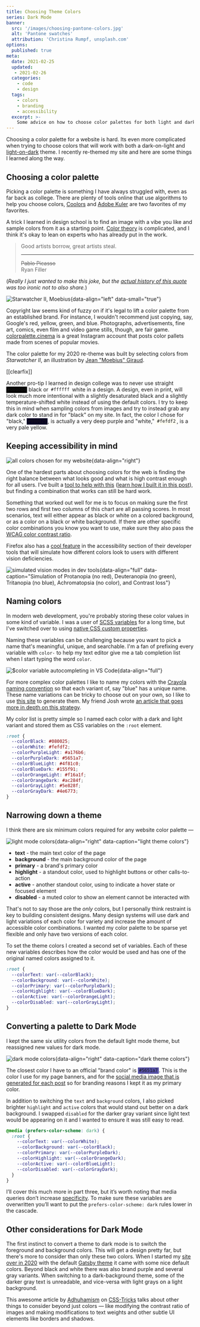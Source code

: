 ```yaml
---
title: Choosing Theme Colors
series: Dark Mode
banner:
  src: '/images/choosing-pantone-colors.jpg'
  alt: 'Pantone swatches'
  attribution: 'Christina Rumpf, unsplash.com'
options:
  published: true
meta:
  date: 2021-02-25
  updated: 
   - 2021-02-26
  categories:
    - code
    - design
  tags:
    - colors
    - branding
    - accessibility
  excerpt: >-
    Some advice on how to choose color palettes for both light and dark user themes.
---
```


<script>
  import ThemeExample from './_theme-example.svelte'
</script>

<style>
  code[data-color] {
    padding: .125em .25em;
    margin: -.125em 0;
  }

  code[data-color="#000000"] {
    background: #000000;
    color: var(--colorWhite);
  }

  code[data-color="#ffffff"] {
    background: #ffffff;
    color: var(--colorBlack);
  }

  code[data-color="#080025"] {
    background: #080025;
    color: var(--colorWhite);
  }

  code[data-color="#fefdf2"] {
    background: #fefdf2;
    color: var(--colorBlack);
  }

  code[data-color="#5651a7"] {
    background: #5651a7;
    color: var(--colorWhite);
  }

</style>

Choosing a color palette for a website is hard. Its even more complicated when trying to choose colors that will work with both a dark-on-light and [light-on-dark](https://en.wikipedia.org/wiki/Light-on-dark_color_scheme) theme. I recently re-themed my site and here are some things I learned along the way.

## Choosing a color palette

Picking a color palette is something I have always struggled with, even as far back as college. There are plenty of tools online that use algorithms to help you choose colors, [Coolors](https://coolors.co/) and [Adobe Kuler](https://color.adobe.com/create/color-wheel) are two favorites of my favorites.

A trick I learned in design school is to find an image with a vibe you like and sample colors from it as a starting point. [Color theory](https://en.wikipedia.org/wiki/Color_theory) is complicated, and I think it's okay to lean on experts who has already put in the work.

> Good artists borrow, great artists steal.
> ***
> ~~Pablo Picasso~~ <br /> Ryan Filler

(_Really I just wanted to make this joke, but the [actual history of this quote](https://www.uvu.edu/arts/applause/posts/stealing.html) was too ironic not to also share._)

![Starwatcher II, Moebius](/images/moebius-starwatcher-2.jpg){data-align="left" data-small="true"}

Copyright law seems kind of fuzzy on if it's legal to lift a color palette from an established brand. For instance, I wouldn't recommend just copying, say, Google's red, yellow, green, and blue. Photographs, advertisements, fine art, comics, even film and video game stills, though, are fair game. [colorpalette.cinema](https://www.instagram.com/colorpalette.cinema/) is a great Instagram account that posts color pallets made from scenes of popular movies.

The color palette for my 2020 re-theme was built by selecting colors from _Starwatcher II_, an illustration by [Jean "Moebius" Giraud](https://en.wikipedia.org/wiki/Jean_Giraud).

[[clearfix]]

Another pro-tip I learned in design college was to never use straight <code data-color='#000000'>#000000</code> black or <code data-color='#ffffff'>#ffffff</code> white in a design. A design, even in print, will look much more intentional with a slightly desaturated black and a slightly temperature-shifted white instead of using the default colors. I try to keep this in mind when sampling colors from images and try to instead grab any dark color to stand in for "black" on my site. In fact, the color I chose for "black," <code data-color='#080025'>#080025</code>, is actually a very deep purple and "white," <code data-color='#fefdf2'>#fefdf2</code>, is a very pale yellow.

## Keeping accessibility in mind

![all colors chosen for my website](/images/color-scheme-chart-all.png){data-align="right"}

One of the hardest parts about choosing colors for the web is finding the right balance between what looks good and what is high contrast enough for all users.  I've built a [tool to help with this](https://colors.ryanfiller.com/) ([learn how I built it in this post](/blog/svelte-sanity-and-serverless-functions)), but finding a combination that works can still be hard work.

Something that worked out well for me is to focus on making sure the first two rows and first two columns of this chart are all passing scores. In most scenarios, text will either appear as black or white on a colored background, or as a color on a black or white background. If there are other specific color combinations you know you want to use, make sure they also pass the [WCAG color contrast ratio](https://www.w3.org/WAI/WCAG21/Understanding/contrast-minimum.html).

Firefox also has a [cool feature](https://developer.mozilla.org/en-US/docs/Tools/Accessibility_inspector/Simulation) in the accessibility section of their developer tools that will simulate how different colors look to users with different vision deficiencies.

![simulated vision modes in dev tools](/images/color-scheme-simulated-vision-modes.png){data-align="full" data-caption="Simulation of Protanopia (no red), Deuteranopia (no green), Tritanopia (no blue), Achromatopsia (no color), and Contrast loss"}

## Naming colors

In modern web development, you're probably storing these color values in some kind of variable. I was a user of [SCSS variables](https://sass-lang.com/documentation/variables) for a long time, but I've switched over to using [native CSS custom properties](https://developer.mozilla.org/en-US/docs/Web/CSS/--*).

Naming these variables can be challenging because you want to pick a name that's meaningful, unique, and searchable. I'm a fan of prefixing every variable with `color-` to help my text editor give me a tab completion list when I start typing the word `color`.

![$color variable autocompleting in VS Code](/images/named-color-variables.png){data-align="full"}

For more complex color palettes I like to name my colors with the [Crayola naming convention](https://tanzu.vmware.com/content/blog/name-your-css-swatches-after-crayola-colors) so that each variant of, say "blue" has a unique name. These name variations can be tricky to choose out on your own, so I like to use [this site](https://chir.ag/projects/name-that-color) to generate them. My friend Josh wrote [an article that goes more in depth on this strategy](https://josh.beardedrobots.com/posts/crayola-naming/).

My color list is pretty simple so I named each color with a dark and light variant and stored them as CSS variables on the `:root` element.

```css
:root {
  --colorBlack: #080025;
  --colorWhite: #fefdf2;
  --colorPurpleLight: #a176b6;
  --colorPurpleDark: #5651a7;
  --colorBlueLight: #4f81c0;
  --colorBlueDark: #155f91;
  --colorOrangeLight: #f16a1f;
  --colorOrangeDark: #ac284f;
  --colorGrayLight: #5e828f;
  --colorGrayDark: #4e6773;
}
```

## Narrowing down a theme

I think there are six minimum colors required for any website color palette —

![light mode colors](/images/color-scheme-chart-light.png){data-align="right" data-caption="light theme colors"}

- **text** - the main text color of the page
- **background** - the main background color of the page
- **primary** - a brand's primary color
- **highlight** - a standout color, used to highlight buttons or other calls-to-action
- **active** - another standout color, using to indicate a hover state or focused element
- **disabled** - a muted color to show an element cannot be interacted with

That's not to say those are the _only_ colors, but I personally think restraint is key to building consistent designs. Many design systems will use dark and light variations of each color for variety and increase the amount of accessible color combinations. I wanted my color palette to be sparse yet flexible and only have two versions of each color.

To set the theme colors I created a second set of variables. Each of these new variables describes how the color would be used and has one of the original named colors assigned to it.

```css
:root {
  --colorText: var(--colorBlack);
  --colorBackground: var(--colorWhite);
  --colorPrimary: var(--colorPurpleDark);
  --colorHighlight: var(--colorBlueDark);
  --colorActive: var(--colorOrangeLight);
  --colorDisabled: var(--colorGrayLight);
}
```

## Converting a palette to Dark Mode

I kept the same six utility colors from the default light mode theme, but reassigned new values for dark mode.

![dark mode colors](/images/color-scheme-chart-dark.png){data-align="right" data-caption="dark theme colors"}

The closest color I have to an official "brand color" is <code data-color='#5651a7'>#5651a7</code>. This is the color I use for my page banners, and for the [social media image that is generated for each post](/blog/automatic-social-share-images) so for branding reasons I kept it as my primary color.

In addition to switching the `text` and `background` colors, I also picked brighter `highlight` and `active` colors that would stand out better on a dark background. I swapped `disabled` for the darker gray variant since light text would be appearing on it and I wanted to ensure it was still easy to read.

```css
@media (prefers-color-scheme: dark) {
  :root {
    --colorText: var(--colorWhite);
    --colorBackground: var(--colorBlack);
    --colorPrimary: var(--colorPurpleDark);
    --colorHighlight: var(--colorOrangeDark);
    --colorActive: var(--colorBlueLight);
    --colorDisabled: var(--colorGrayDark);
  }
}
```

I’ll cover this much more in part three, but it’s worth noting that media queries don’t increase [specificity](https://developer.mozilla.org/en-US/docs/Web/CSS/Specificity). To make sure these variables are overwritten you’ll want to put the `prefers-color-scheme: dark` rules lower in the cascade.

## Other considerations for Dark Mode

<ThemeExample />

The first instinct to convert a theme to dark mode is to switch the foreground and background colors. This will get a design pretty far, but there's more to consider than only these two colors. When I started my [site over in 2020](/blog/starting-fresh-in-2020) with the default [Gatsby theme](https://github.com/gatsbyjs/gatsby-starter-default) it came with some nice default colors. Beyond black and white there was also brand purple and several gray variants. When switching to a dark-background theme, some of the darker gray text is unreadable, and vice-versa with light grays on a light background.

This awesome article by [Adhuhamism](https://twitter.com/adhuhamism) on [CSS-Tricks](https://css-tricks.com/a-complete-guide-to-dark-mode-on-the-web/#design) talks about other things to consider beyond just colors — like modifying the contrast ratio of images and making modifications to text weights and other subtle UI elements like borders and shadows.
